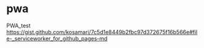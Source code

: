 # pwa
PWA_test
https://gist.github.com/kosamari/7c5d1e8449b2fbc97d372675f16b566e#file-_serviceworker_for_github_pages-md